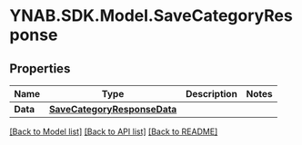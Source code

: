 # YNAB.SDK.Model.SaveCategoryResponse
## Properties

Name | Type | Description | Notes
------------ | ------------- | ------------- | -------------
**Data** | [**SaveCategoryResponseData**](SaveCategoryResponseData.md) |  | 

[[Back to Model list]](../README.md#documentation-for-models) [[Back to API list]](../README.md#documentation-for-api-endpoints) [[Back to README]](../README.md)

